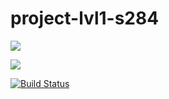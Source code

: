 # project-lvl1-s284

<a href="https://codeclimate.com/github/anka1928/project-lvl1-s284/maintainability"><img src="https://api.codeclimate.com/v1/badges/2cc5446d3b431a1cc7c8/maintainability" /></a>

<a href="https://codeclimate.com/github/anka1928/project-lvl1-s284/test_coverage"><img src="https://api.codeclimate.com/v1/badges/2cc5446d3b431a1cc7c8/test_coverage" /></a>

[![Build Status](https://travis-ci.org/anka1928/project-lvl1-s284.svg?branch=master)](https://travis-ci.org/anka1928/project-lvl1-s284)
